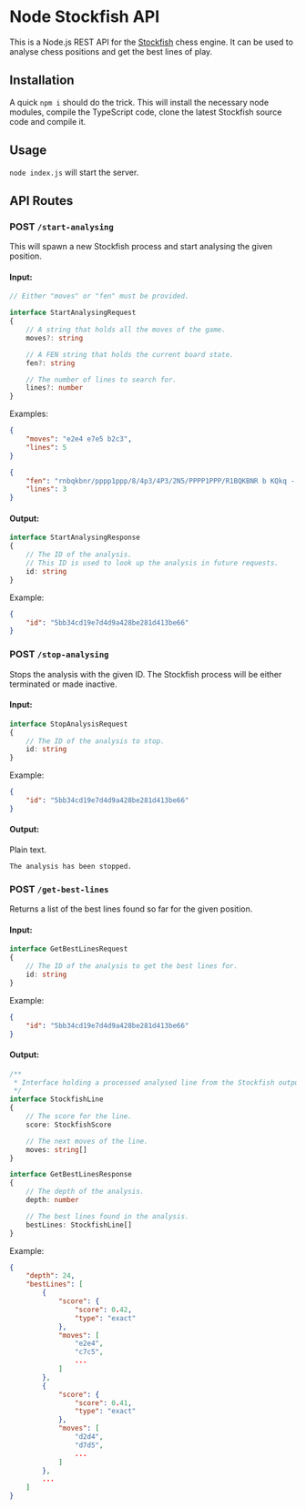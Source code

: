 # Node Stockfish API

This is a Node.js REST API for the [Stockfish](https://stockfishchess.org/)
chess engine. It can be used to analyse chess positions and get the best
lines of play.

## Installation

A quick `npm i` should do the trick.
This will install the necessary node modules, compile the TypeScript code,
clone the latest Stockfish source code and compile it.

## Usage

`node index.js` will start the server.

## API Routes

### POST `/start-analysing`

This will spawn a new Stockfish process and start analysing the given position.

#### Input:

```ts
// Either "moves" or "fen" must be provided.

interface StartAnalysingRequest
{
	// A string that holds all the moves of the game.
	moves?: string

	// A FEN string that holds the current board state.
	fen?: string

	// The number of lines to search for.
	lines?: number
}
```

Examples:

```json
{
	"moves": "e2e4 e7e5 b2c3",
	"lines": 5
}
```

```json
{
	"fen": "rnbqkbnr/pppp1ppp/8/4p3/4P3/2N5/PPPP1PPP/R1BQKBNR b KQkq - 0 1",
	"lines": 3
}
```

#### Output:

```ts
interface StartAnalysingResponse
{
	// The ID of the analysis.
	// This ID is used to look up the analysis in future requests.
	id: string
}
```

Example:

```json
{
	"id": "5bb34cd19e7d4d9a428be281d413be66"
}
```

### POST `/stop-analysing`

Stops the analysis with the given ID.
The Stockfish process will be either terminated or made inactive.

#### Input:

```ts
interface StopAnalysisRequest
{
	// The ID of the analysis to stop.
	id: string
}
```

Example:

```json
{
	"id": "5bb34cd19e7d4d9a428be281d413be66"
}
```

#### Output:

Plain text.

```
The analysis has been stopped.
```

### POST `/get-best-lines`

Returns a list of the best lines found so far for the given position.

#### Input:

```ts
interface GetBestLinesRequest
{
	// The ID of the analysis to get the best lines for.
	id: string
}
```

Example:

```json
{
	"id": "5bb34cd19e7d4d9a428be281d413be66"
}
```

#### Output:

```ts
/**
 * Interface holding a processed analysed line from the Stockfish output.
 */
interface StockfishLine
{
	// The score for the line.
	score: StockfishScore

	// The next moves of the line.
	moves: string[]
}

interface GetBestLinesResponse
{
	// The depth of the analysis.
	depth: number

	// The best lines found in the analysis.
	bestLines: StockfishLine[]
}
```

Example:

```json
{
	"depth": 24,
	"bestLines": [
		{
			"score": {
				"score": 0.42,
				"type": "exact"
			},
			"moves": [
				"e2e4",
				"c7c5",
				...
			]
		},
		{
			"score": {
				"score": 0.41,
				"type": "exact"
			},
			"moves": [
				"d2d4",
				"d7d5",
				...
			]
		},
		...
	]
}
```